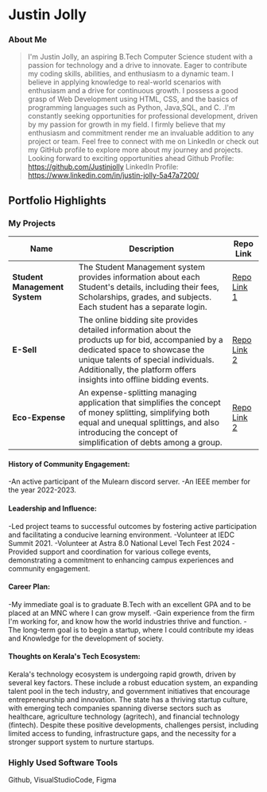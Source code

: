 # Justin Jolly

### About Me

> I'm Justin Jolly, an aspiring B.Tech Computer Science student with a passion for technology and a drive to innovate. Eager to contribute my coding skills, abilities, and enthusiasm to a dynamic team.  I believe in applying knowledge to real-world scenarios with enthusiasm and a drive for continuous growth.  I possess a good grasp of Web Development using HTML, CSS, and the basics of programming languages such as Python, Java,SQL, and C. .I'm constantly seeking opportunities for professional development, driven by my passion for growth in my field. I firmly believe that my enthusiasm and commitment render me an invaluable addition to any project or team. Feel free to connect with me on LinkedIn or check out my GitHub profile to explore more about my journey and projects. Looking forward to exciting opportunities ahead 
Github Profile: https://github.com/Justinjolly
LinkedIn Profile: https://www.linkedin.com/in/justin-jolly-5a47a7200/


## Portfolio Highlights

### My Projects

| Name                           | Description                                                                                                                                                                                                                                         | Repo Link                                                 |
|--------------------------------|-----------------------------------------------------------------------------------------------------------------------------------------------------------------------------------------------------------------------------------------------------|-----------------------------------------------------------|
| **Student Management System**  | The Student Management system provides information about each Student's details, including their fees, Scholarships, grades, and subjects. Each student has a separate login.                                                                       | [Repo Link 1](https://github.com/Justinjolly/DBMS_Project)|
| **E-Sell**                     | The online bidding site provides detailed information about the products up for bid, accompanied by a dedicated space to showcase the unique talents of special individuals. Additionally, the platform offers insights into offline bidding events.| [Repo Link 2](https://github.com/Justinjolly/Esell)       |
| **Eco-Expense**                | An expense-splitting managing application that simplifies the concept of money splitting, simplifying both equal and unequal splittings, and also introducing the concept of simplification of debts among a group.                                  | [Repo Link 2](https://github.com/Justinjolly/eco)         |

#### History of Community Engagement:
-An active participant of the Mulearn discord server.
-An IEEE member for the year 2022-2023.

#### Leadership and Influence:
-Led project teams to successful outcomes by fostering active participation and facilitating a conducive learning environment.
-Volunteer at IEDC Summit 2021.
-Volunteer at Astra 8.0 National Level Tech Fest 2024
-Provided support and coordination for various college events, demonstrating a commitment to enhancing campus experiences and community engagement.

#### Career Plan:
-My immediate goal is to graduate B.Tech with an excellent GPA and to be placed at an MNC where I can grow myself.
-Gain experience from the firm I'm working for, and know how the world industries thrive and function.
-The long-term goal is to begin a startup, where I could contribute my ideas and Knowledge for the development of society.

#### Thoughts on Kerala's Tech Ecosystem:
Kerala's technology ecosystem is undergoing rapid growth, driven by several key factors. These include a robust education system, an expanding talent pool in the tech industry, and government initiatives that encourage entrepreneurship and innovation. The state has a thriving startup culture, with emerging tech companies spanning diverse sectors such as healthcare, agriculture technology (agritech), and financial technology (fintech). Despite these positive developments, challenges persist, including limited access to funding, infrastructure gaps, and the necessity for a stronger support system to nurture startups.

### Highly Used Software Tools
Github, VisualStudioCode, Figma


